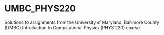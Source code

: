 # UMBC_PHYS220
Solutions to assignments from the University of Maryland, Baltimore County (UMBC) Introduction to Computational Physics (PHYS 220) course.
